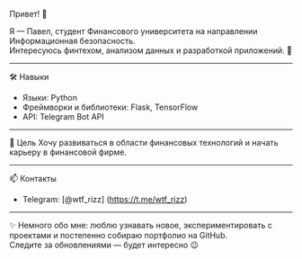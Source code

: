 Привет! 👋

Я — Павел, студент Финансового университета на направлении Информационная безопасность.  
Интересуюсь финтехом, анализом данных и разработкой приложений. 🚀  

---

🛠 Навыки
- Языки: Python  
- Фреймворки и библиотеки: Flask, TensorFlow  
- API: Telegram Bot API  

---

🎯 Цель
Хочу развиваться в области финансовых технологий и начать карьеру в финансовой фирме.  

---

📫 Контакты
- Telegram: [@wtf_rizz] (https://t.me/wtf_rizz)  

---

✨ Немного обо мне: люблю узнавать новое, экспериментировать с проектами и постепенно собираю портфолио на GitHub.  
Следите за обновлениями — будет интересно 😉
